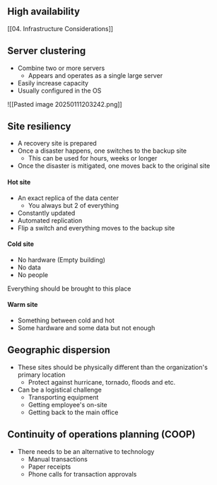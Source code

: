 ## High availability

[[04. Infrastructure Considerations]]

## Server clustering

- Combine two or more servers
	- Appears and operates as a single large server
- Easily increase capacity
- Usually configured in the OS

![[Pasted image 20250111203242.png]]

## Site resiliency

- A recovery site is prepared
- Once a disaster happens, one switches to the backup site
	- This can be used for hours, weeks or longer
- Once the disaster is mitigated, one moves back to the original site

#### Hot site
- An exact replica of the data center
	- You always but 2 of everything
- Constantly updated
- Automated replication
- Flip a switch and everything moves to the backup site

#### Cold site
- No hardware (Empty building)
- No data
- No people

Everything should be brought to this place

#### Warm site

- Something between cold and hot
- Some hardware and some data but not enough

## Geographic dispersion

- These sites should be physically different than the organization's primary location
	- Protect against hurricane, tornado, floods and etc.
- Can be a logistical challenge
	- Transporting equipment
	- Getting employee's on-site
	- Getting back to the main office

## Continuity of operations planning (COOP)

- There needs to be an alternative to technology
	- Manual transactions
	- Paper receipts
	- Phone calls for transaction approvals

